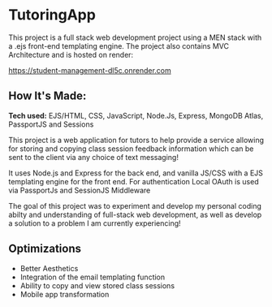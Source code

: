 # TutoringApp

This project is a full stack web development project using a MEN stack with a .ejs front-end templating engine. The project also contains MVC Architecture and is hosted on render:

https://student-management-dl5c.onrender.com

## How It's Made:

**Tech used:** EJS/HTML, CSS, JavaScript, Node.Js, Express, MongoDB Atlas, PassportJS and Sessions

This project is a web application for tutors to help provide a service allowing for storing and copying class session feedback information which can be sent to the client via any choice of text messaging!

It uses Node.js and Express for the back end, and vanilla JS/CSS with a EJS templating engine for the front end. For authentication Local OAuth is used via PassportJs and SessionJS Middleware

The goal of this project was to experiment and develop my personal coding abilty and understanding of full-stack web development, as well as develop a solution to a problem I am currently experiencing!

## Optimizations

- Better Aesthetics
- Integration of the email templating function
- Ability to copy and view stored class sessions
- Mobile app transformation
